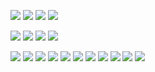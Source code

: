 
![](https://media1.tenor.com/m/RzVw0cGtzvAAAAAC/lgbt-lgbtq.gif) ![](https://media1.tenor.com/m/XDm66WQN_5cAAAAC/lgbtq-lgbt.gif) ![](https://media1.tenor.com/m/91iELYHRVBwAAAAC/lgbtq-lgbt.gif) ![](https://media1.tenor.com/m/EjaEfOCywykAAAAC/us-love.gif)

![](https://media1.tenor.com/m/F9BDkckDeN0AAAAC/blinkie-blinkies.gif) ![](https://media1.tenor.com/m/Mnnf0otBw0wAAAAC/internet-friends-online-friends.gif) ![](https://media1.tenor.com/m/uYp4ochifHUAAAAC/adhd-add.gif) ![](https://media1.tenor.com/m/ACi7glEKiVsAAAAC/bi-blinkie.gif)

![](https://media1.tenor.com/m/FAqv3hM-3_YAAAAC/nonbinary-nyanbinary.gif) ![](https://media1.tenor.com/m/DfS9LL4O8ScAAAAC/nonbinary-nyanbinary.gif)
![](https://github.com/brekkie-s/brekkie-s/assets/169992381/1231614d-071c-4266-aebf-58ae7962a539) ![](https://media.tenor.com/i5twYF1wJH0AAAAi/blinkies.gif) ![](https://media.tenor.com/QMHajOIf2FgAAAAi/martu-jojos-blinkie.gif) ![](https://media.tenor.com/nAQRDM3Cy50AAAAi/martu-berserk-blinkie-segundo.gif) ![](https://media.tenor.com/HlXLhFdFcXQAAAAi/blinkies.gif) ![](https://media.tenor.com/z2_wxGrCFlYAAAAi/blinkies.gif) ![](https://media1.tenor.com/m/Pbmx9wQNjzMAAAAC/blinkies.gif) ![](https://media1.tenor.com/m/Tc66Y2KLpZ8AAAAC/blinkies.gif) ![](https://media.tenor.com/IC11mbnwDQEAAAAi/blinkies.gif) 


